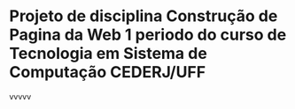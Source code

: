 # Projeto de disciplina Construção de Pagina da Web 1 periodo do curso de Tecnologia em Sistema de Computação CEDERJ/UFF
vvvvv
